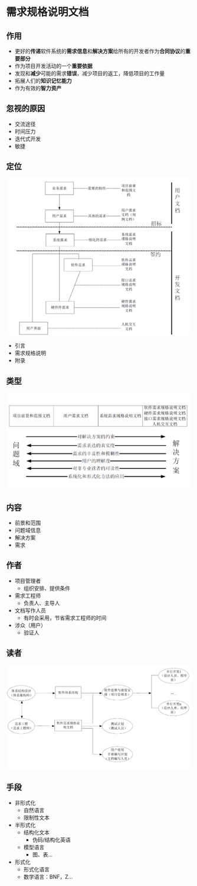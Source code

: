 # 需求规格说明文档

## 作用

- 更好的**传递**软件系统的**需求信息**和**解决方案**给所有的开发者作为**合同协议**的**重要部分**
- 作为项目开发活动的一个**重要依据**
- 发现和**减少**可能的需求**错误**，减少项目的返工，降低项目的工作量
- 拓展人们的**知识记忆能力**
- 作为有效的**智力资产**

## 忽视的原因

- 交流途径
- 时间压力
- 迭代式开发
- 敏捷

## 定位

![需求规格说明文档的定位](imgs/QQ_1745205129663.png)

- 引言
- 需求规格说明
- 附录

## 类型

![需求规格说明文档的类型](imgs/QQ_1745205409228.png)

## 内容

- 前景和范围
- 问题域信息
- 解决方案
- 需求

## 作者

- 项目管理者
  - 组织安排、提供条件
- 需求工程师
  - 负责人、主导人
- 文档写作人员
  - 有时会采用，节省需求工程师的时间
- 涉众（用户）
  - 验证人

## 读者

![需求规格说明文档的读者](imgs/QQ_1745205481572.png)

## 手段

- 非形式化
  - 自然语言
  - 限制性文本
- 半形式化
  - 结构化文本
    - 伪码/结构化英语
  - 模型语言
    - 图、表…
- 形式化
  - 形式化语言
  - 数学语言：BNF，Z…

